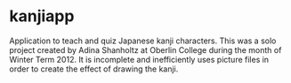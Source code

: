 kanjiapp
========

Application to teach and quiz Japanese kanji characters. This was a solo project created by Adina Shanholtz at Oberlin College during the month of Winter Term 2012. It is incomplete and inefficiently uses picture files in order to create the effect of drawing the kanji.
